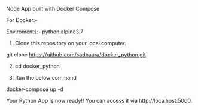 Node App built with Docker Compose 

For Docker:-

Enviroments:- python:alpine3.7

1. Clone this repository on your local computer.

git clone https://github.com/sadhaura/docker_python.git

2. cd docker_python

3. Run the below command

docker-compose up -d

Your Python App is now ready!! You can access it via http://localhost:5000.


